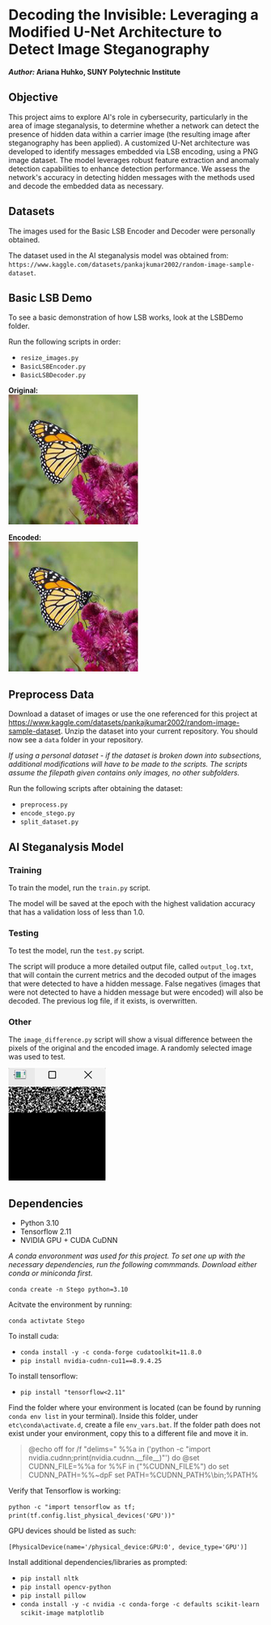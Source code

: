 # Decoding the Invisible: Leveraging a Modified U-Net Architecture to Detect Image Steganography
***Author:* Ariana Huhko, SUNY Polytechnic Institute**  

## Objective
This project aims to explore AI's role in cybersecurity, particularly in the area of image steganalysis, to determine whether a network can detect the presence of hidden data within a carrier image (the resulting image after steganography has been applied). A customized U-Net architecture was developed to identify messages embedded via LSB encoding, using a PNG image dataset. The model leverages robust feature extraction and anomaly detection capabilities to enhance detection performance. We assess the network's accuracy in detecting hidden messages with the methods used and decode the embedded data as necessary.

## Datasets
The images used for the Basic LSB Encoder and Decoder were personally obtained.

The dataset used in the AI steganalysis model was obtained from: `https://www.kaggle.com/datasets/pankajkumar2002/random-image-sample-dataset`.

## Basic LSB Demo
To see a basic demonstration of how LSB works, look at the LSBDemo folder.

Run the following scripts in order:
- `resize_images.py`
- `BasicLSBEncoder.py`
- `BasicLSBDecoder.py`

**Original:**  
![alt text](example/original.JPG)  

**Encoded:**  
![alt text](example/encoded.png)

## Preprocess Data
Download a dataset of images or use the one referenced for this project at https://www.kaggle.com/datasets/pankajkumar2002/random-image-sample-dataset. Unzip the dataset into your current repository. You should now see a `data` folder in your repository.

*If using a personal dataset - if the dataset is broken down into subsections, additional modifications will have to be made to the scripts. The scripts assume the filepath given contains only images, no other subfolders.* 

Run the following scripts after obtaining the dataset:
- `preprocess.py`
- `encode_stego.py` 
- `split_dataset.py`

## AI Steganalysis Model
### Training
To train the model, run the `train.py` script. 

The model will be saved at the epoch with the highest validation accuracy that has a validation loss of less than 1.0.

### Testing
To test the model, run the `test.py` script. 

The script will produce a more detailed output file, called `output_log.txt`, that will contain the current metrics and the decoded output of the images that were detected to have a hidden message. False negatives (images that were not detected to have a hidden message but were encoded) will also be decoded. The previous log file, if it exists, is overwritten.

### Other
The `image_difference.py` script will show a visual difference between the pixels of the original and the encoded image. A randomly selected image was used to test.

![alt text](example/binary_difference.png)

## Dependencies
- Python 3.10
- Tensorflow 2.11
- NVIDIA GPU + CUDA CuDNN

*A conda envoronment was used for this project. To set one up with the necessary dependencies, run the following commmands. Download either conda or miniconda first.*

`conda create -n Stego python=3.10`

Acitvate the environment by running:

`conda activtate Stego`

To install cuda:  
- `conda install -y -c conda-forge cudatoolkit=11.8.0`
- `pip install nvidia-cudnn-cu11==8.9.4.25`  

To install tensorflow:  
- `pip install "tensorflow<2.11"`

Find the folder where your environment is located (can be found by running `conda env list` in your terminal). Inside this folder, under `etc\conda\activate.d`, create a file `env_vars.bat`. If the folder path does not exist under your environment, copy this to a different file and move it in.

>@echo off
for /f "delims=" %%a in ('python -c "import nvidia.cudnn;print(nvidia.cudnn.\_\_file\_\_)"') do @set CUDNN_FILE=%%a
for %%F in ("%CUDNN_FILE%") do set CUDNN_PATH=%%~dpF
set PATH=%CUDNN_PATH%\bin;%PATH%

Verify that Tensorflow is working:

`python -c "import tensorflow as tf; print(tf.config.list_physical_devices('GPU'))"`

GPU devices should be listed as such:

`[PhysicalDevice(name='/physical_device:GPU:0', device_type='GPU')]`

Install additional dependencies/libraries as prompted:

- `pip install nltk`
- `pip install opencv-python`
- `pip install pillow`
- `conda install -y -c nvidia -c conda-forge -c defaults scikit-learn scikit-image matplotlib`